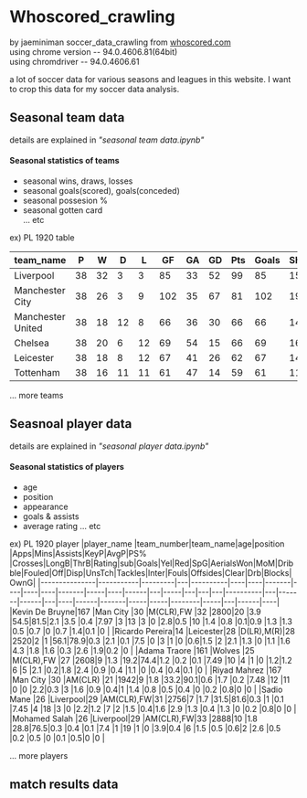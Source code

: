 # Whoscored_crawling
by jaeminiman
soccer_data_crawling from [whoscored.com](http://whoscored.com)  
using chrome version --  94.0.4606.81(64bit)  
using chromdriver -- 94.0.4606.61

a lot of soccer data for various seasons and leagues in this website.
I want to crop this data for my soccer data analysis.

## Seasonal team data
details are explained in *"seasonal team data.ipynb"* 

#### Seasonal statistics of teams
  - seasonal wins, draws, losses
  - seasonal goals(scored), goals(conceded)  
  - seasonal possesion %
  - seasonal gotten card  
... etc

ex) PL 1920 table

|team_name        |P  |W        |D  |L         |GF |GA  |GD |Pts|Goals|Shotspg|Yellow|Red|Poss%|Pass%|A_Won|Rating|Shotedpg|Tacklespg|Interceptpg|Foulspg|Offsidespg|ShotsOTpg|Dribblespg|Fouledpg|
|-----------------|---|---------|---|----------|---|----|---|---|-----|-------|------|---|-----|-----|-----|------|--------|---------|-----------|-------|----------|-----------|----------|--------|
|Liverpool        |38 |32       |3  |3         |85 |33  |52 |99 |85   |15.6   |38    |1  |59.6 |84.3 |17.6 |6.94  |9       |14.5     |9.3        |8.7    |1.4       |6.1       |10.2      |7.7     |
|Manchester City  |38 |26       |3  |9         |102|35  |67 |81 |102  |19.6   |60    |4  |62.6 |89.3 |13.6 |7.05  |7.4     |13.5     |9.3        |9.5    |1.8       |7         |12.8      |7.8     |
|Manchester United|38 |18       |12 |8         |66 |36  |30 |66 |66   |14.3   |73    |0  |54.6 |83.6 |15   |6.83  |10.3    |15.3     |9.9        |11.1   |1.5       |5.7       |11.7      |11.2    |
|Chelsea          |38 |20       |6  |12        |69 |54  |15 |66 |69   |16.4   |60    |0  |57.9 |85.2 |18.7 |6.86  |8.5     |16.8     |12.1       |10.2   |1.7       |5.9       |12.1      |10.1    |
|Leicester        |38 |18       |8  |12        |67 |41  |26 |62 |67   |14.2   |41    |3  |55.1 |82.8 |17.8 |6.87  |9.9     |19.5     |11.1       |11     |1.7       |5         |9.9       |11.7    |
|Tottenham        |38 |16       |11 |11        |61 |47  |14 |59 |61   |11.7   |82    |3  |51.5 |81.4 |17.1 |6.78  |14.2    |17.5     |10         |11.1   |1.7       |4.2       |11.8      |11.2    |



... more teams


## Seasnoal player data
details are explained in *"seasonal player data.ipynb"*

#### Seasonal statistics of players
  - age
  - position
  - appearance
  - goals & assists
  - average rating
  ... etc

ex) PL 1920 player 
|player_name    |team_number|team_name|age|position  |Apps|Mins|Assists|KeyP|AvgP|PS% |Crosses|LongB|ThrB|Rating|sub|Goals|Yel|Red|SpG|AerialsWon|MoM|Dribble|Fouled|Off|Disp|UnsTch|Tackles|Inter|Fouls|Offsides|Clear|Drb|Blocks|OwnG|
|---------------|-----------|---------|---|----------|----|----|-------|----|----|----|-------|-----|----|------|---|-----|---|---|---|----------|---|-------|------|---|----|------|-------|-----|-----|--------|-----|---|------|----|
|Kevin De Bruyne|167        |Man City |30 |M(CLR),FW |32  |2800|20     |3.9 |54.5|81.5|2.1    |3.5  |0.4 |7.97  |3  |13   |3  |0  |2.8|0.5       |10 |1.4    |0.8   |0.1|0.9 |1.3   |1.3    |0.5  |0.7  |0       |0.7  |1.4|0.1   |0   |
|Ricardo Pereira|14         |Leicester|28 |D(LR),M(R)|28  |2520|2      |1   |56.1|78.9|0.3    |2.1  |0.1 |7.5   |0  |3    |1  |0  |0.6|1.5       |2  |2.1    |1.3   |0  |1.1 |1.6   |4.3    |1.8  |1.6  |0.3     |2.6  |1.9|0.2   |0   |
|Adama Traore   |161        |Wolves   |25 |M(CLR),FW |27  |2608|9      |1.3 |19.2|74.4|1.2    |0.2  |0.1 |7.49  |10 |4    |1  |0  |1.2|1.2       |6  |5      |2.1   |0.2|1.8 |2.4   |0.9    |0.4  |1.1  |0       |0.4  |0.4|0.1   |0   |
|Riyad Mahrez   |167        |Man City |30 |AM(CLR)   |21  |1942|9      |1.8 |33.2|90.1|0.6    |1.7  |0.2 |7.48  |12 |11   |0  |0  |2.2|0.3       |3  |1.6    |0.9   |0.4|1   |1.4   |0.8    |0.5  |0.4  |0       |0.2  |0.8|0     |0   |
|Sadio Mane     |26         |Liverpool|29 |AM(CLR),FW|31  |2756|7      |1.7 |31.5|81.6|0.3    |1    |0.1 |7.45  |4  |18   |3  |0  |2.2|1.2       |7  |2      |1.5   |0.4|1.6 |2.9   |1.3    |0.4  |1.3  |0       |0.2  |0.8|0     |0   |
|Mohamed Salah  |26         |Liverpool|29 |AM(CLR),FW|33  |2888|10     |1.8 |28.8|76.5|0.3    |0.4  |0.1 |7.4   |1  |19   |1  |0  |3.9|0.4       |6  |1.5    |0.5   |0.6|2   |2.6   |0.5    |0.2  |0.5  |0       |0.1  |0.5|0     |0   |

... more players

## match results data 




